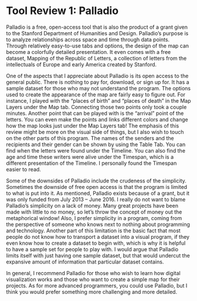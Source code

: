 # Tool Review 1: Palladio

Palladio is a free, open-access tool that is also the product of a grant given to the Stanford Department of Humanities and Design. 
Palladio’s purpose is to analyze relationships across space and time through data points. Through relatively easy-to-use tabs and options, 
the design of the map can become a colorfully detailed presentation. It even comes with a free dataset, Mapping of the Republic of Letters,
a collection of letters from the intellectuals of Europe and early America created by Stanford.

One of the aspects that I appreciate about Palladio is its open access to the general public. There is nothing to pay for, download, or 
sign up for. It has a sample dataset for those who may not understand the program. The options used to create the appearance of the map 
are fairly easy to figure out. For instance, I played with the “places of birth” and “places of death” in the Map Layers under the Map tab.
Connecting those two points only took a couple minutes. Another point that can be played with is the “arrival” point of the letters.
You can even make the points and links different colors and change how the map looks just under the Map Layers tab! 
The emphasis of this review might be more on the visual side of things, but I also wish to touch on the other parts of this program.
The names of the senders and the recipients and their gender can be shown by using the Table Tab. You can find when the letters were 
found under the Timeline. You can also find the age and time these writers were alive under the Timespan, which is a different
presentation of the Timeline. I personally found the Timespan easier to read.
	
Some of the downsides of Palladio include the crudeness of the simplicity. Sometimes the downside of free open access is 
that the program is limited to what is put into it. As mentioned, Palladio exists because of a grant, but it was only funded 
from July 2013 – June 2016. I really do not want to blame Palladio’s simplicity on a lack of money. Many great projects have been 
made with little to no money, so let’s throw the concept of money out the metaphorical window! Also, I prefer simplicity in a program, 
coming from the perspective of someone who knows next to nothing about programming and technology. Another part of this limitation is
the basic fact that most people do not know how to transport a dataset into a visual program, if they even know how to create a dataset 
to begin with, which is why it is helpful to have a sample set for people to play with. I would argue that Palladio limits itself with 
just having one sample dataset, but that would undercut the expansive amount of information that particular dataset contains.
	
In general, I recommend Palladio for those who wish to learn how digital visualization works and those who want to create a 
simple map for their projects. As for more advanced programmers, you could use Palladio, but I think you would prefer something 
more challenging and more detailed.
